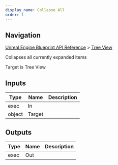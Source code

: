 ```yaml
---
display_name: Collapse All
order: 1
---
```

## Navigation

[Unreal Engine Blueprint API Reference](https://dev.epicgames.com/documentation/en-us/unreal-engine/BlueprintAPI) > [Tree View](https://dev.epicgames.com/documentation/en-us/unreal-engine/BlueprintAPI/TreeView)

Collapses all currently expanded items

Target is Tree View

## Inputs

| Type | Name | Description |
| --- | --- | --- |
| exec | In |  |
| object | Target |  |

## Outputs

| Type | Name | Description |
| --- | --- | --- |
| exec | Out |  |
